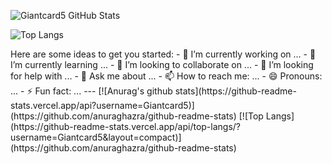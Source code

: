 ![Giantcard5 GitHub Stats](https://github-readme-stats.vercel.app/api?username=giantcard5&show_icons=true)

![Top Langs](https://github-readme-stats.vercel.app/api/top-langs/?username=CharalambosIoannou&theme=tokyonight)

<!--
<a target="_blank" href="https://www.linkedin.com/in/renato-soares-b5019a1b9//">
  <img align="left" alt="LinkdeIN" width="22px" src="https://cdn.jsdelivr.net/npm/simple-icons@v3/icons/linkedin.svg" />
</a>
<a target="_blank" href="https://www.instagram.com/giantcard5/">
  <img align="left" alt="Instagram" width="22px" src="https://cdn.jsdelivr.net/npm/simple-icons@v3/icons/instagram.svg" />
</a> --!>


Here are some ideas to get you started:

- 🔭 I’m currently working on ...
- 🌱 I’m currently learning ...
- 👯 I’m looking to collaborate on ...
- 🤔 I’m looking for help with ...
- 💬 Ask me about ...
- 📫 How to reach me: ...
- 😄 Pronouns: ...
- ⚡ Fun fact: ...

---

[![Anurag's github stats](https://github-readme-stats.vercel.app/api?username=Giantcard5)](https://github.com/anuraghazra/github-readme-stats)
[![Top Langs](https://github-readme-stats.vercel.app/api/top-langs/?username=Giantcard5&layout=compact)](https://github.com/anuraghazra/github-readme-stats)
